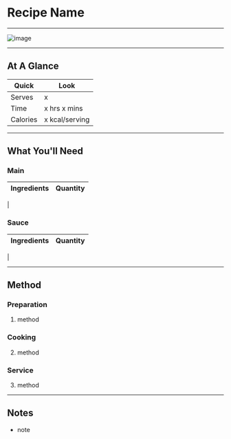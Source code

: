 # Recipe Name

---

![image](https://drive.google.com/file/d/1DWr63WkZWsIw7sjJro2M3pt8v3We3dtt)

---

## At A Glance

Quick | Look
-- | --
Serves | x
Time | x hrs x mins
Calories | x kcal/serving

---

## What You'll Need

### **Main**

Ingredients | Quantity
-- | --
|

### **Sauce**

Ingredients | Quantity
-- | --
|

---

## Method

### **Preparation**

1. method

### **Cooking**

2. method

### **Service**

3. method

---

## Notes

- note